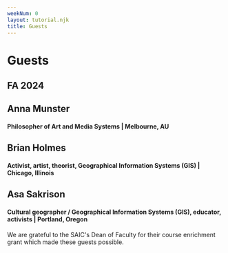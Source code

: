 ```yaml
---
weekNum: 0
layout: tutorial.njk
title: Guests
---
```


# Guests

## FA 2024

## Anna Munster

#### Philosopher of Art and Media Systems | Melbourne, AU

## Brian Holmes

#### Activist, artist, theorist, Geographical Information Systems (GIS) | Chicago, Illinois

## Asa Sakrison

#### Cultural geographer / Geographical Information Systems (GIS), educator, activists | Portland, Oregon

We are grateful to the SAIC's Dean of Faculty for their course enrichment grant which made these guests possible.
